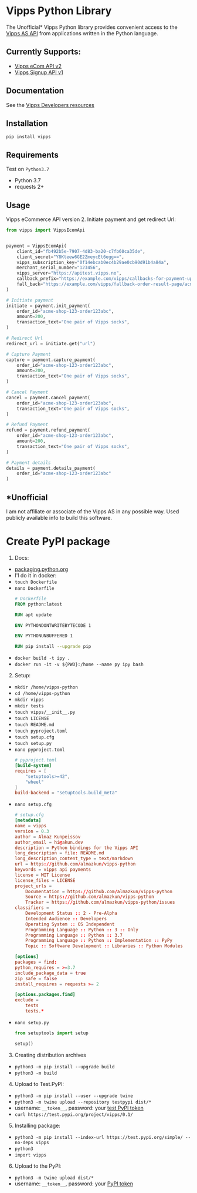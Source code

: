 # Vipps Python Library

The Unofficial* Vipps Python library provides convenient access to the [Vipps AS API](https://github.com/vippsas) from applications written in the Python language.

## Currently Supports:
 * [Vipps eCom API v2](https://github.com/vippsas/vipps-ecom-api)
 * [Vipps Signup API v1](https://github.com/vippsas/vipps-signup-api)

## Documentation
See the [Vipps Developers resources](https://github.com/vippsas/vipps-developers)

## Installation
`pip install vipps`

## Requirements
 Test on `Python3.7`
 * Python 3.7
 * requests 2+

## Usage
Vipps eCommerce API version 2. Initiate payment and get redirect Url:
```py
from vipps import VippsEcomApi


payment = VippsEcomApi(
    client_id="fb492b5e-7907-4d83-ba20-c7fb60ca35de",
    client_secret="Y8Kteew6GE2ZmeycEt6egg==",
    vipps_subscription_key="0f14ebcab0ec4b29ae0cb90d91b4a84a",
    merchant_serial_number="123456",
    vipps_server="https://apitest.vipps.no",
    callback_prefix="https://example.com/vipps/callbacks-for-payment-updates"
    fall_back="https://example.com/vipps/fallback-order-result-page/acme-shop-123-order123abc"
)

# Initiate payment
initiate = payment.init_payment(
    order_id="acme-shop-123-order123abc",
    amount=200,
    transaction_text="One pair of Vipps socks",
)

# Redirect Url
redirect_url = initiate.get("url")

# Capture Payment
capture = payment.capture_payment(
    order_id="acme-shop-123-order123abc",
    amount=200,
    transaction_text="One pair of Vipps socks",
)

# Cancel Payment
cancel = payment.cancel_payment(
    order_id="acme-shop-123-order123abc",
    transaction_text="One pair of Vipps socks",
)

# Refund Payment
refund = payment.refund_payment(
    order_id="acme-shop-123-order123abc",
    amount=200,
    transaction_text="One pair of Vipps socks",
)

# Payment details
details = payment.details_payment(
    order_id="acme-shop-123-order123abc"
)
```

## *Unofficial
I am not affiliate or associate of the Vipps AS in any possible way. Used publicly available info to build this software. 


# Create PyPI package
1. Docs:
 * [packaging.python.org](https://packaging.python.org/tutorials/packaging-projects/)
 * I'l do it in docker:
 * `touch Dockerfile`
 * `nano Dockerfile`
    ```dockerfile
    # Dockerfile
    FROM python:latest

    RUN apt update

    ENV PYTHONDONTWRITEBYTECODE 1

    ENV PYTHONUNBUFFERED 1

    RUN pip install --upgrade pip    
    ```
 * `docker build -t ipy .`
 * `docker run -it -v ${PWD}:/home --name py ipy bash`

2. Setup:
 * `mkdir /home/vipps-python`
 * `cd /home/vipps-python`
 * `mkdir vipps`
 * `mkdir tests`
 * `touch vipps/__init__.py`
 * `touch LICENSE`
 * `touch README.md`
 * `touch pyproject.toml`
 * `touch setup.cfg`
 * `touch setup.py`
 * `nano pyproject.toml`
    ```toml
    # pyproject.toml
    [build-system]
    requires = [
        "setuptools>=42",
        "wheel"
    ]
    build-backend = "setuptools.build_meta"
    ```
 * `nano setup.cfg`
    ```conf
    # setup.cfg
    [metadata]
    name = vipps
    version = 0.3
    author = Almaz Kunpeissov
    author_email = hi@akun.dev
    description = Python bindings for the Vipps API
    long_description = file: README.md
    long_description_content_type = text/markdown
    url = https://github.com/almazkun/vipps-python
    keywords = vipps api payments
    license = MIT License
    license_files = LICENSE
    project_urls =
        Documentation = https://github.com/almazkun/vipps-python
        Source = https://github.com/almazkun/vipps-python
        Tracker = https://github.com/almazkun/vipps-python/issues
    classifiers =
        Development Status :: 2 - Pre-Alpha
        Intended Audience :: Developers
        Operating System :: OS Independent
        Programming Language :: Python :: 3 :: Only
        Programming Language :: Python :: 3.7
        Programming Language :: Python :: Implementation :: PyPy
        Topic :: Software Development :: Libraries :: Python Modules

    [options]
    packages = find:
    python_requires = >=3.7
    include_package_data = true
    zip_safe = false
    install_requires = requests >= 2

    [options.packages.find]
    exclude =
        tests
        tests.*
    ```
 * `nano setup.py`
    ```py
    from setuptools import setup

    setup()
    ```
3. Creating distribution archives
 * `python3 -m pip install --upgrade build`
 * `python3 -m build`

4. Upload to Test.PyPI:
 * `python3 -m pip install --user --upgrade twine`
 * `python3 -m twine upload --repository testpypi dist/*`
 * username: `__token__`, password: your [test PyPI token](https://test.pypi.org/manage/account/#api-tokens)
 * `curl https://test.pypi.org/project/vipps/0.1/`

5. Installing package:
 * `python3 -m pip install --index-url https://test.pypi.org/simple/ --no-deps vipps`
 * `python3`
 * `import vipps`

6. Upload to the PyPI:
 * `python3 -m twine upload dist/*`
 * username: `__token__`, password: your [PyPI token](https://pypi.org/manage/account/#api-tokens)
